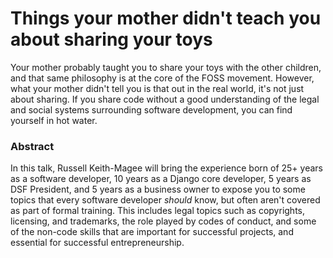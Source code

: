 # Things your mother didn't teach you about sharing your toys

Your mother probably taught you to share your toys with the other children,
and that same philosophy is at the core of the FOSS movement. However, what
your mother didn't tell you is that out in the real world, it's not just about
sharing. If you share code without a good understanding of the legal and
social systems surrounding software development, you can find yourself in hot
water.

### Abstract

In this talk, Russell Keith-Magee will bring the experience born of 25+ years
as a software developer, 10 years as a Django core developer, 5 years as DSF
President, and 5 years as a business owner to expose you to some topics that
every software developer _should_ know, but often aren't covered as part of
formal training. This includes legal topics such as copyrights, licensing, and
trademarks, the role played by codes of conduct, and some of the non-code
skills that are important for successful projects, and essential for
successful entrepreneurship.

